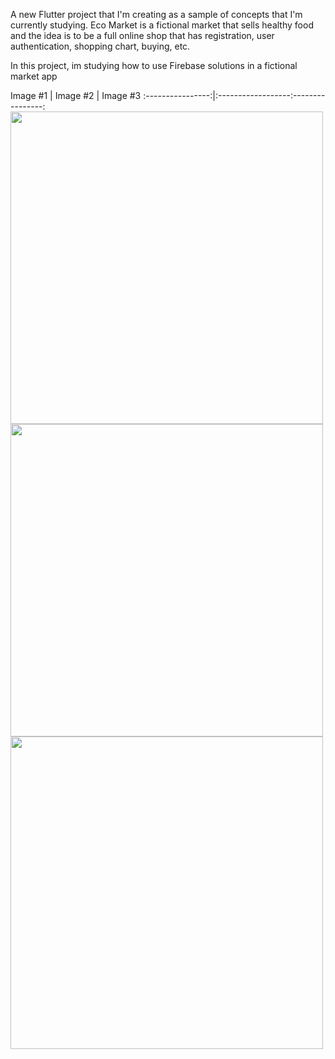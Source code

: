 A new Flutter project that I'm creating as a sample of concepts that I'm currently studying. Eco Market is a fictional market that sells healthy food and the idea is to be a full online shop that has registration, user authentication, shopping chart, buying, etc.

In this project, im studying how to use Firebase solutions in a fictional market app

Image #1              | Image #2      | Image #3
:----------------:|:------------------:----------------:
<img src= "https://user-images.githubusercontent.com/26288178/196010227-e2a9bbd6-96c7-4c18-8acb-fbe75b50b879.png" width=500>
<img src= "https://user-images.githubusercontent.com/26288178/196010232-54f5f9d9-9616-466b-ac6f-c8d385fd97d0.png" width=500>
<img src= "https://user-images.githubusercontent.com/26288178/196010233-92fdbaee-2757-4f60-a744-46e21b137642.png" width=500>
